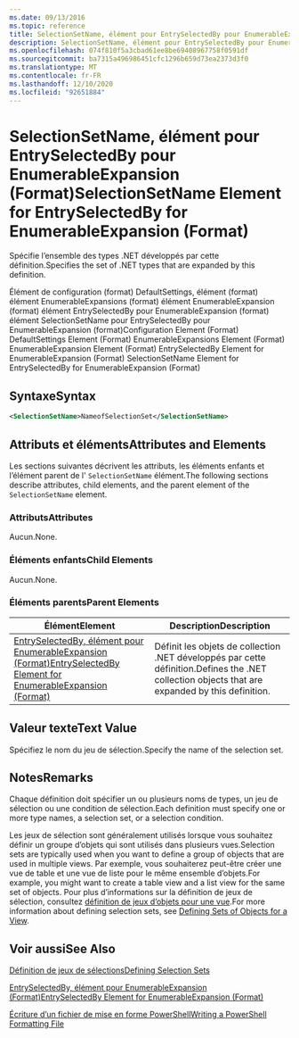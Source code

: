 ```yaml
---
ms.date: 09/13/2016
ms.topic: reference
title: SelectionSetName, élément pour EntrySelectedBy pour EnumerableExpansion (Format)
description: SelectionSetName, élément pour EntrySelectedBy pour EnumerableExpansion (Format)
ms.openlocfilehash: 074f810f5a3cbad61ee8be69408967758f0591df
ms.sourcegitcommit: ba7315a496986451cfc1296b659d73ea2373d3f0
ms.translationtype: MT
ms.contentlocale: fr-FR
ms.lasthandoff: 12/10/2020
ms.locfileid: "92651884"
---
```

# <a name="selectionsetname-element-for-entryselectedby-for-enumerableexpansion-format"></a><span data-ttu-id="7fca1-103">SelectionSetName, élément pour EntrySelectedBy pour EnumerableExpansion (Format)</span><span class="sxs-lookup"><span data-stu-id="7fca1-103">SelectionSetName Element for EntrySelectedBy for EnumerableExpansion (Format)</span></span>

<span data-ttu-id="7fca1-104">Spécifie l’ensemble des types .NET développés par cette définition.</span><span class="sxs-lookup"><span data-stu-id="7fca1-104">Specifies the set of .NET types that are expanded by this definition.</span></span>

<span data-ttu-id="7fca1-105">Élément de configuration (format) DefaultSettings, élément (format) élément EnumerableExpansions (format) élément EnumerableExpansion (format) élément EntrySelectedBy pour EnumerableExpansion (format) élément SelectionSetName pour EntrySelectedBy pour EnumerableExpansion (format)</span><span class="sxs-lookup"><span data-stu-id="7fca1-105">Configuration Element (Format) DefaultSettings Element (Format) EnumerableExpansions Element (Format) EnumerableExpansion Element (Format) EntrySelectedBy Element for EnumerableExpansion (Format) SelectionSetName Element for EntrySelectedBy for EnumerableExpansion (Format)</span></span>

## <a name="syntax"></a><span data-ttu-id="7fca1-106">Syntaxe</span><span class="sxs-lookup"><span data-stu-id="7fca1-106">Syntax</span></span>

```xml
<SelectionSetName>NameofSelectionSet</SelectionSetName>

```

## <a name="attributes-and-elements"></a><span data-ttu-id="7fca1-107">Attributs et éléments</span><span class="sxs-lookup"><span data-stu-id="7fca1-107">Attributes and Elements</span></span>

<span data-ttu-id="7fca1-108">Les sections suivantes décrivent les attributs, les éléments enfants et l’élément parent de l' `SelectionSetName` élément.</span><span class="sxs-lookup"><span data-stu-id="7fca1-108">The following sections describe attributes, child elements, and the parent element of the `SelectionSetName` element.</span></span>

### <a name="attributes"></a><span data-ttu-id="7fca1-109">Attributs</span><span class="sxs-lookup"><span data-stu-id="7fca1-109">Attributes</span></span>

<span data-ttu-id="7fca1-110">Aucun.</span><span class="sxs-lookup"><span data-stu-id="7fca1-110">None.</span></span>

### <a name="child-elements"></a><span data-ttu-id="7fca1-111">Éléments enfants</span><span class="sxs-lookup"><span data-stu-id="7fca1-111">Child Elements</span></span>

<span data-ttu-id="7fca1-112">Aucun.</span><span class="sxs-lookup"><span data-stu-id="7fca1-112">None.</span></span>

### <a name="parent-elements"></a><span data-ttu-id="7fca1-113">Éléments parents</span><span class="sxs-lookup"><span data-stu-id="7fca1-113">Parent Elements</span></span>

|<span data-ttu-id="7fca1-114">Élément</span><span class="sxs-lookup"><span data-stu-id="7fca1-114">Element</span></span>|<span data-ttu-id="7fca1-115">Description</span><span class="sxs-lookup"><span data-stu-id="7fca1-115">Description</span></span>|
|-------------|-----------------|
|[<span data-ttu-id="7fca1-116">EntrySelectedBy, élément pour EnumerableExpansion (Format)</span><span class="sxs-lookup"><span data-stu-id="7fca1-116">EntrySelectedBy Element for EnumerableExpansion (Format)</span></span>](./entryselectedby-element-for-enumerableexpansion-format.md)|<span data-ttu-id="7fca1-117">Définit les objets de collection .NET développés par cette définition.</span><span class="sxs-lookup"><span data-stu-id="7fca1-117">Defines the .NET collection objects that are expanded by this definition.</span></span>|

## <a name="text-value"></a><span data-ttu-id="7fca1-118">Valeur texte</span><span class="sxs-lookup"><span data-stu-id="7fca1-118">Text Value</span></span>

<span data-ttu-id="7fca1-119">Spécifiez le nom du jeu de sélection.</span><span class="sxs-lookup"><span data-stu-id="7fca1-119">Specify the name of the selection set.</span></span>

## <a name="remarks"></a><span data-ttu-id="7fca1-120">Notes</span><span class="sxs-lookup"><span data-stu-id="7fca1-120">Remarks</span></span>

<span data-ttu-id="7fca1-121">Chaque définition doit spécifier un ou plusieurs noms de types, un jeu de sélection ou une condition de sélection.</span><span class="sxs-lookup"><span data-stu-id="7fca1-121">Each definition must specify one or more type names, a selection set, or a selection condition.</span></span>

<span data-ttu-id="7fca1-122">Les jeux de sélection sont généralement utilisés lorsque vous souhaitez définir un groupe d’objets qui sont utilisés dans plusieurs vues.</span><span class="sxs-lookup"><span data-stu-id="7fca1-122">Selection sets are typically used when you want to define a group of objects that are used in multiple views.</span></span> <span data-ttu-id="7fca1-123">Par exemple, vous souhaiterez peut-être créer une vue de table et une vue de liste pour le même ensemble d’objets.</span><span class="sxs-lookup"><span data-stu-id="7fca1-123">For example, you might want to create a table view and a list view for the same set of objects.</span></span> <span data-ttu-id="7fca1-124">Pour plus d’informations sur la définition de jeux de sélection, consultez [définition de jeux d’objets pour une vue](./defining-selection-sets.md).</span><span class="sxs-lookup"><span data-stu-id="7fca1-124">For more information about defining selection sets, see [Defining Sets of Objects for a View](./defining-selection-sets.md).</span></span>

## <a name="see-also"></a><span data-ttu-id="7fca1-125">Voir aussi</span><span class="sxs-lookup"><span data-stu-id="7fca1-125">See Also</span></span>

[<span data-ttu-id="7fca1-126">Définition de jeux de sélections</span><span class="sxs-lookup"><span data-stu-id="7fca1-126">Defining Selection Sets</span></span>](./defining-selection-sets.md)

[<span data-ttu-id="7fca1-127">EntrySelectedBy, élément pour EnumerableExpansion (Format)</span><span class="sxs-lookup"><span data-stu-id="7fca1-127">EntrySelectedBy Element for EnumerableExpansion (Format)</span></span>](./entryselectedby-element-for-enumerableexpansion-format.md)

[<span data-ttu-id="7fca1-128">Écriture d’un fichier de mise en forme PowerShell</span><span class="sxs-lookup"><span data-stu-id="7fca1-128">Writing a PowerShell Formatting File</span></span>](./writing-a-powershell-formatting-file.md)
